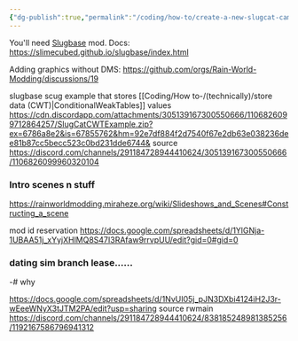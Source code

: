 ```yaml
---
{"dg-publish":true,"permalink":"/coding/how-to/create-a-new-slugcat-campaign/"}
---
```


You'll need [Slugbase](https://steamcommunity.com/sharedfiles/filedetails/?id=2933196558) mod.
Docs: https://slimecubed.github.io/slugbase/index.html

Adding graphics without DMS: https://github.com/orgs/Rain-World-Modding/discussions/19


slugbase scug example that stores [[Coding/How to-/(technically)/store data (CWT)\|ConditionalWeakTables]] values
https://cdn.discordapp.com/attachments/305139167300550666/1106826099712864257/SlugCatCWTExample.zip?ex=6786a8e2&is=67855762&hm=92e7df884f2d7540f67e2db63e038236dee81b87cc5becc523c0bd231dde6744&
source
https://discord.com/channels/291184728944410624/305139167300550666/1106826099960320104

### Intro scenes n stuff

https://rainworldmodding.miraheze.org/wiki/Slideshows_and_Scenes#Constructing_a_scene

mod id reservation
https://docs.google.com/spreadsheets/d/1YlGNja-1UBAA51j_xYyjXHlMQ8S47I3RAfaw9rrvpUU/edit?gid=0#gid=0


### dating sim branch lease...... 
-# why

https://docs.google.com/spreadsheets/d/1NvUI05j_pJN3DXbi4124iH2J3r-wEeeWNyX3tJTM2PA/edit?usp=sharing
source rwmain
https://discord.com/channels/291184728944410624/838185248981385256/1192167586796941312